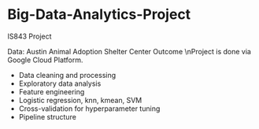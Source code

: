 # Big-Data-Analytics-Project
IS843 Project

Data: Austin Animal Adoption Shelter Center Outcome
\nProject is done via Google Cloud Platform.
- Data cleaning and processing
- Exploratory data analysis
- Feature engineering
- Logistic regression, knn, kmean, SVM
- Cross-validation for hyperparameter tuning
- Pipeline structure
